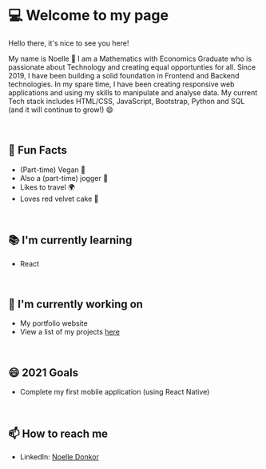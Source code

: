 # :computer: Welcome to my page 
Hello there, it's nice to see you here!

My name is Noelle :wave: I am a Mathematics with Economics Graduate who is passionate about Technology and creating equal opportunties for all. Since 2019, I have been building a solid foundation in Frontend and Backend technologies. In my spare time, I have been creating responsive web applications and using my skills to manipulate and analyse data. My current Tech stack includes HTML/CSS, JavaScript, Bootstrap, Python and SQL (and it will continue to grow!) :smile:

<br>

## 💬 **Fun Facts**
- (Part-time) Vegan :seedling:
- Also a (part-time) jogger :runner:
- Likes to travel :earth_africa:
- Loves red velvet cake :cake:

<br>

## :books: **I'm currently learning**
- React 

<br>

## :hammer: **I'm currently working on**
- My portfolio website
- View a list of my projects [here](https://github.com/noelledons/project-directory)

<br>

## 😄 **2021 Goals**
- Complete my first mobile application (using React Native)

<br>

## 📫 **How to reach me**
- LinkedIn: [Noelle Donkor](https://www.linkedin.com/in/noelle-donkor/)

